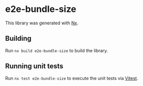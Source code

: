 # e2e-bundle-size

This library was generated with [Nx](https://nx.dev).

## Building

Run `nx build e2e-bundle-size` to build the library.

## Running unit tests

Run `nx test e2e-bundle-size` to execute the unit tests via [Vitest](https://vitest.dev/).
